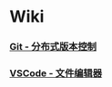 # Wiki

### [Git - 分布式版本控制](https://github.com/LANCE-HXZ/Wiki/wiki/Git)
### [VSCode - 文件编辑器](https://github.com/LANCE-HXZ/Wiki/wiki/VS-Code)